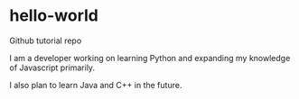 # hello-world
Github tutorial repo

I am a developer working on learning Python and expanding my knowledge of Javascript primarily.

I also plan to learn Java and C++ in the future.
